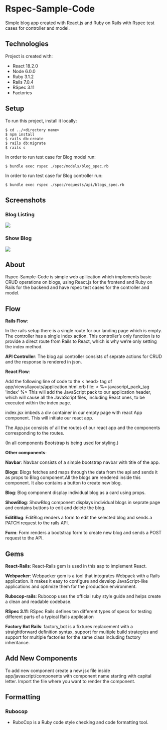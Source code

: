 # Rspec-Sample-Code

Simple blog app created with React.js and Ruby on Rails with Rspec test cases for controller and model.

## Technologies

Project is created with:

- React 18.2.0
- Node 6.0.0
- Ruby 3.1.2
- Rails 7.0.4
- RSpec 3.11
- Factories

## Setup

To run this project, install it locally:

```
$ cd ../<directory name>
$ npm install
$ rails db:create
$ rails db:migrate
$ rails s
```

In order to run test case for Blog model run:

```
$ bundle exec rspec ./spec/models/blog_spec.rb
```

In order to run test case for Blog controller run:

```
$ bundle exec rspec ./spec/requests/api/blogs_spec.rb
```

## Screenshots

### Blog Listing

<img src="/home/codegarage/Workspace/Rspec-Sample-Code/app/assets/images/Index.png">

### Show Blog

<img src="/home/codegarage/Workspace/Rspec-Sample-Code/app/assets/images/Showblog.png">

## About

Rspec-Sample-Code is simple web apllication which implements basic CRUD operations on blogs,
using React.js for the frontend and Ruby on Rails for the backend and have rspec test cases for the controller and model.

## Flow

**Rails Flow**:

In the rails setup there is a single route for our landing page which is empty. The controller has a single index action.
This controller’s only function is to provide a direct route from Rails to React, which is why we’re only setting the index method.

**API Controller**:
The blog api controller consists of seprate actions for CRUD and the response is rendered in json.

**React Flow**:

Add the following line of code to the < head> tag of app/views/layouts/application.html.erb file:
< %= javascript_pack_tag 'index' %>
This will add the JavaScript pack to our application header, which will cause all the JavaScript files, including React ones, to be executed within the index page.

index.jsx imbeds a div container in our empty page with react App component. This will initiate our react app.

The App.jsx consists of all the routes of our react app and the components corresponding to the routes.

(In all components Bootstrap is being used for styling.)

**Other components**:

**Navbar**: Navbar consists of a simple bootstrap navbar with title of the app.

**Blogs**: Blogs fetches and maps through the data from the api and sends it as props to Blog component.All the blogs are rendered inside this component. It also contains a button to create new blog.

**Blog**: Blog component display individual blog as a card using props.

**ShowBlog**: ShowBlog component displays individual blogs in seprate page and contains buttons to edit and delete the blog.

**EditBlog**: EditBlog renders a form to edit the selected blog and sends a PATCH request to the rails API.

**Form**: Form renders a bootstrap form to create new blog and sends a POST request to the API.

## Gems

**React-Rails**: React-Rails gem is used in this aap to implement React.

**Webpacker**: Webpacker gem is a tool that integrates Webpack with a Rails application. It makes it easy to configure and develop JavaScript-like applications and optimize them for the production environment.

**Rubocop-rails**: Rubocop uses the official ruby style guide and helps create a clean and readable codebase.

**RSpec 3.11**: RSpec Rails defines ten different types of specs for testing different parts of a typical Rails application

**Factory Bot Rails**: factory_bot is a fixtures replacement with a straightforward definition syntax, support for multiple build strategies and support for multiple factories for the same class including factory inheritance.

## Add New Components

To add new component create a new jsx file inside app/javascript/components with component name starting with capital letter. Import the file where you want to render the component.

## Formatting

### Rubocop

- RuboCop is a Ruby code style checking and code formatting tool.
